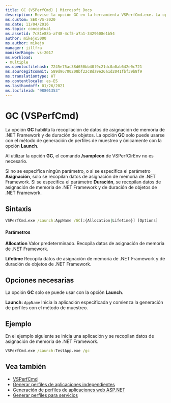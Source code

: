 ```yaml
---
title: GC (VSPerfCmd) | Microsoft Docs
description: Revise la opción GC en la herramienta VSPerfCmd.exe. La opción GC habilita la recopilación de datos de asignación de memoria de .NET Framework y de duración de objetos.
ms.custom: SEO-VS-2020
ms.date: 11/04/2016
ms.topic: conceptual
ms.assetid: 7c81e88b-a748-4cf5-a7a1-3429608e1b54
author: mikejo5000
ms.author: mikejo
manager: jillfra
monikerRange: vs-2017
ms.workload:
- multiple
ms.openlocfilehash: 7245e75ac38d650bb40f9c21dc0a0ab642e0c721
ms.sourcegitcommit: 589d96700208bf22c8da9e26a1d2041fbf39b8f9
ms.translationtype: HT
ms.contentlocale: es-ES
ms.lasthandoff: 01/26/2021
ms.locfileid: "98801353"
---
```

# <a name="gc-vsperfcmd"></a>GC (VSPerfCmd)
La opción **GC** habilita la recopilación de datos de asignación de memoria de .NET Framework y de duración de objetos. La opción **GC** solo puede usarse con el método de generación de perfiles de muestreo y únicamente con la opción **Launch**.

 Al utilizar la opción **GC**, el comando **/sampleon** de VSPerfClrEnv no es necesario.

 Si no se especifica ningún parámetro, o si se especifica el parámetro **Asignación**, solo se recopilan datos de asignación de memoria de .NET Framework. Si se especifica el parámetro **Duración**, se recopilan datos de asignación de memoria de .NET Framework y de duración de objetos de .NET Framework.

## <a name="syntax"></a>Sintaxis

```cmd
VSPerfCmd.exe /Launch:AppName /GC[:{Allocation|Lifetime}] [Options]
```

#### <a name="parameters"></a>Parámetros
 **Allocation** Valor predeterminado. Recopila datos de asignación de memoria de .NET Framework.

 **Lifetime** Recopila datos de asignación de memoria de .NET Framework y de duración de objetos de .NET Framework.

## <a name="required-options"></a>Opciones necesarias
 La opción **GC** solo se puede usar con la opción **Launch**.

 **Launch:** `AppName` Inicia la aplicación especificada y comienza la generación de perfiles con el método de muestreo.

## <a name="example"></a>Ejemplo
 En el ejemplo siguiente se inicia una aplicación y se recopilan datos de asignación de memoria de .NET Framework.

```cmd
VSPerfCmd.exe /Launch:TestApp.exe /gc
```

## <a name="see-also"></a>Vea también
- [VSPerfCmd](../profiling/vsperfcmd.md)
- [Generar perfiles de aplicaciones independientes](../profiling/command-line-profiling-of-stand-alone-applications.md)
- [Generación de perfiles de aplicaciones web ASP.NET](../profiling/command-line-profiling-of-aspnet-web-applications.md)
- [Generar perfiles para servicios](../profiling/command-line-profiling-of-services.md)
